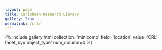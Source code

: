 ```yaml
---
layout: page
title: Caribbean Research Library
gallery: True
permalink: /crl/
---
```





{% include gallery.html collection='minicomp' field='location' value='CRL' facet_by='object_type' num_column=4 %}